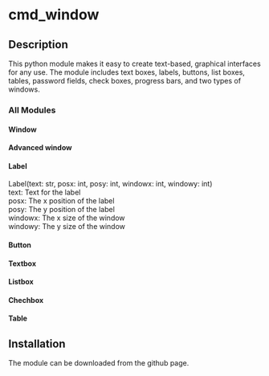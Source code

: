 # cmd_window
## Description

This python module makes it easy to create text-based, graphical interfaces for any use. The module includes text boxes, labels, buttons, list boxes, tables, password fields, check boxes, progress bars, and two types of windows.

### All Modules

#### Window
#### Advanced window
#### Label
Label(text: str, posx: int, posy: int, windowx: int, windowy: int)  
    text: Text for the label  
    posx: The x position of the label  
    posy: The y position of the label  
    windowx: The x size of the window  
    windowy: The y size of the window  
#### Button
#### Textbox
#### Listbox
#### Chechbox
#### Table

## Installation

The module can be downloaded from the github page.

